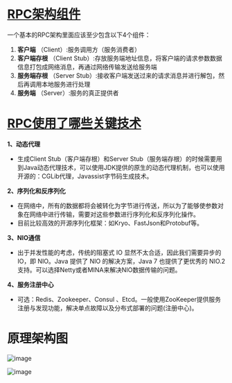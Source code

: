 #  [RPC架构组件](https://juejin.im/post/5cd28d1ee51d453aa44ad6d8)

一个基本的RPC架构里面应该至少包含以下4个组件：

1. **客户端** （Client）:服务调用方（服务消费者）
2. **客户端存根** （Client Stub）:存放服务端地址信息，将客户端的请求参数数据信息打包成网络消息，再通过网络传输发送给服务端
3. **服务端存根** （Server Stub）:接收客户端发送过来的请求消息并进行解包，然后再调用本地服务进行处理
4. **服务端** （Server）:服务的真正提供者

# [RPC使用了哪些关键技术](https://juejin.im/post/5cd28d1ee51d453aa44ad6d8)

**1、动态代理**

* 生成Client Stub（客户端存根）和Server Stub（服务端存根）的时候需要用到Java动态代理技术，可以使用JDK提供的原生的动态代理机制，也可以使用开源的：CGLib代理，Javassist字节码生成技术。

**2、序列化和反序列化**

* 在网络中，所有的数据都将会被转化为字节进行传送，所以为了能够使参数对象在网络中进行传输，需要对这些参数进行序列化和反序列化操作。
* 目前比较高效的开源序列化框架：如Kryo、FastJson和Protobuf等。

**3、NIO通信**

* 出于并发性能的考虑，传统的阻塞式 IO 显然不太合适，因此我们需要异步的 IO，即 NIO。Java 提供了 NIO 的解决方案，Java 7 也提供了更优秀的 NIO.2 支持。可以选择Netty或者MINA来解决NIO数据传输的问题。

**4、服务注册中心**

* 可选：Redis、Zookeeper、Consul 、Etcd。一般使用ZooKeeper提供服务注册与发现功能，解决单点故障以及分布式部署的问题(注册中心)。

# 原理架构图

![image](https://user-gold-cdn.xitu.io/2019/5/8/16a967782dea01f1?imageView2/0/w/1280/h/960/format/webp/ignore-error/1)

![image](https://user-gold-cdn.xitu.io/2019/5/8/16a96777705bab4b?imageView2/0/w/1280/h/960/format/webp/ignore-error/1)